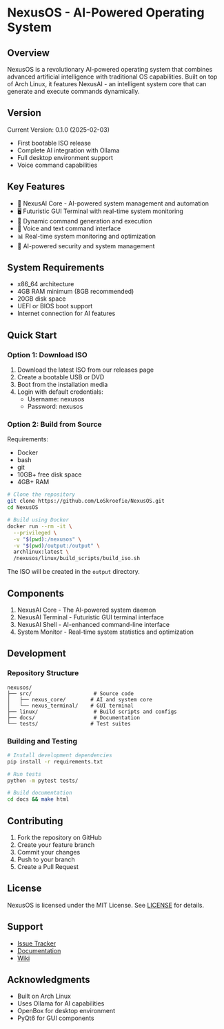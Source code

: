 # NexusOS - AI-Powered Operating System

## Overview
NexusOS is a revolutionary AI-powered operating system that combines advanced artificial intelligence with traditional OS capabilities. Built on top of Arch Linux, it features NexusAI - an intelligent system core that can generate and execute commands dynamically.

## Version
Current Version: 0.1.0 (2025-02-03)
- First bootable ISO release
- Complete AI integration with Ollama
- Full desktop environment support
- Voice command capabilities

## Key Features
- 🤖 NexusAI Core - AI-powered system management and automation
- 🖥️ Futuristic GUI Terminal with real-time system monitoring
- 🔧 Dynamic command generation and execution
- 🎯 Voice and text command interface
- 📊 Real-time system monitoring and optimization
- 🔐 AI-powered security and system management

## System Requirements
- x86_64 architecture
- 4GB RAM minimum (8GB recommended)
- 20GB disk space
- UEFI or BIOS boot support
- Internet connection for AI features

## Quick Start

### Option 1: Download ISO
1. Download the latest ISO from our releases page
2. Create a bootable USB or DVD
3. Boot from the installation media
4. Login with default credentials:
   - Username: nexusos
   - Password: nexusos

### Option 2: Build from Source
Requirements:
- Docker
- bash
- git
- 10GB+ free disk space
- 4GB+ RAM

```bash
# Clone the repository
git clone https://github.com/LoSkroefie/NexusOS.git
cd NexusOS

# Build using Docker
docker run --rm -it \
  --privileged \
  -v "$(pwd):/nexusos" \
  -v "$(pwd)/output:/output" \
  archlinux:latest \
  /nexusos/linux/build_scripts/build_iso.sh
```

The ISO will be created in the `output` directory.

## Components
1. NexusAI Core - The AI-powered system daemon
2. NexusAI Terminal - Futuristic GUI terminal interface
3. NexusAI Shell - AI-enhanced command-line interface
4. System Monitor - Real-time system statistics and optimization

## Development

### Repository Structure
```
nexusos/
├── src/                    # Source code
│   ├── nexus_core/        # AI and system core
│   └── nexus_terminal/    # GUI terminal
├── linux/                  # Build scripts and configs
├── docs/                   # Documentation
└── tests/                 # Test suites
```

### Building and Testing
```bash
# Install development dependencies
pip install -r requirements.txt

# Run tests
python -m pytest tests/

# Build documentation
cd docs && make html
```

## Contributing
1. Fork the repository on GitHub
2. Create your feature branch
3. Commit your changes
4. Push to your branch
5. Create a Pull Request

## License
NexusOS is licensed under the MIT License. See [LICENSE](LICENSE) for details.

## Support
- [Issue Tracker](https://github.com/LoSkroefie/NexusOS/issues)
- [Documentation](https://github.com/LoSkroefie/NexusOS/wiki)
- [Wiki](https://github.com/LoSkroefie/NexusOS/wiki)

## Acknowledgments
- Built on Arch Linux
- Uses Ollama for AI capabilities
- OpenBox for desktop environment
- PyQt6 for GUI components
